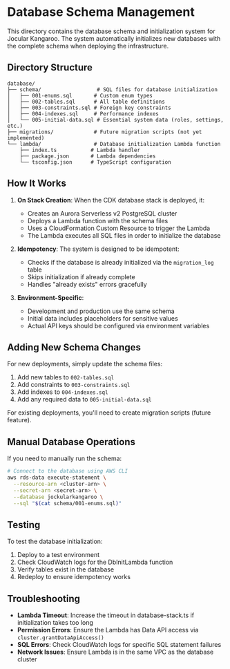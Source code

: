 # Database Schema Management

This directory contains the database schema and initialization system for Jocular Kangaroo. The system automatically initializes new databases with the complete schema when deploying the infrastructure.

## Directory Structure

```
database/
├── schema/                  # SQL files for database initialization
│   ├── 001-enums.sql       # Custom enum types
│   ├── 002-tables.sql      # All table definitions
│   ├── 003-constraints.sql # Foreign key constraints
│   ├── 004-indexes.sql     # Performance indexes
│   └── 005-initial-data.sql # Essential system data (roles, settings, etc.)
├── migrations/             # Future migration scripts (not yet implemented)
└── lambda/                 # Database initialization Lambda function
    ├── index.ts           # Lambda handler
    ├── package.json       # Lambda dependencies
    └── tsconfig.json      # TypeScript configuration
```

## How It Works

1. **On Stack Creation**: When the CDK database stack is deployed, it:
   - Creates an Aurora Serverless v2 PostgreSQL cluster
   - Deploys a Lambda function with the schema files
   - Uses a CloudFormation Custom Resource to trigger the Lambda
   - The Lambda executes all SQL files in order to initialize the database

2. **Idempotency**: The system is designed to be idempotent:
   - Checks if the database is already initialized via the `migration_log` table
   - Skips initialization if already complete
   - Handles "already exists" errors gracefully

3. **Environment-Specific**: 
   - Development and production use the same schema
   - Initial data includes placeholders for sensitive values
   - Actual API keys should be configured via environment variables

## Adding New Schema Changes

For new deployments, simply update the schema files:
1. Add new tables to `002-tables.sql`
2. Add constraints to `003-constraints.sql`
3. Add indexes to `004-indexes.sql`
4. Add any required data to `005-initial-data.sql`

For existing deployments, you'll need to create migration scripts (future feature).

## Manual Database Operations

If you need to manually run the schema:

```bash
# Connect to the database using AWS CLI
aws rds-data execute-statement \
  --resource-arn <cluster-arn> \
  --secret-arn <secret-arn> \
  --database jockularkangaroo \
  --sql "$(cat schema/001-enums.sql)"
```

## Testing

To test the database initialization:
1. Deploy to a test environment
2. Check CloudWatch logs for the DbInitLambda function
3. Verify tables exist in the database
4. Redeploy to ensure idempotency works

## Troubleshooting

- **Lambda Timeout**: Increase the timeout in database-stack.ts if initialization takes too long
- **Permission Errors**: Ensure the Lambda has Data API access via `cluster.grantDataApiAccess()`
- **SQL Errors**: Check CloudWatch logs for specific SQL statement failures
- **Network Issues**: Ensure Lambda is in the same VPC as the database cluster